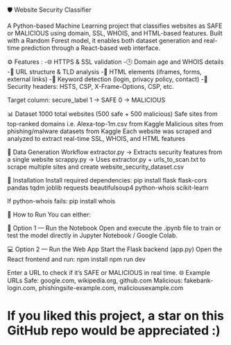 🛡️ Website Security Classifier

A Python-based Machine Learning project that classifies websites as SAFE or MALICIOUS using domain, SSL, WHOIS, and HTML-based features.
Built with a Random Forest model, it enables both dataset generation and real-time prediction through a React-based web interface.

⚙️ Features :
-🌐 HTTPS & SSL validation
-🕒 Domain age and WHOIS details
-🧩 URL structure & TLD analysis
-🧠 HTML elements (iframes, forms, external links)
-🔑 Keyword detection (login, privacy policy, contact)
-🧾 Security headers: HSTS, CSP, X-Frame-Options, CSP, etc.

Target column: secure_label
1 → SAFE
0 → MALICIOUS

📊 Dataset
1000 total websites (500 safe + 500 malicious)
Safe sites from top-ranked domains i.e. Alexa-top-1m.csv from Kaggle 
Malicious sites from phishing/malware datasets from Kaggle 
Each website was scraped and analyzed to extract real-time SSL, WHOIS, and HTML features

🔧 Data Generation Workflow
extractor.py → Extracts security features from a single website
scrappy.py → Uses extractor.py + urls_to_scan.txt to scrape multiple sites and create website_security_dataset.csv

🧰 Installation
Install required dependencies:
pip install flask flask-cors pandas tqdm joblib requests beautifulsoup4 python-whois scikit-learn

If python-whois fails:
pip install whois

🚀 How to Run
You can either:

🧪 Option 1 — Run the Notebook
Open and execute the .ipynb file to train or test the model directly in Jupyter Notebook / Google Colab.

💻 Option 2 — Run the Web App
Start the Flask backend (app.py)
Open the React frontend and run:
npm install
npm run dev

Enter a URL to check if it’s SAFE or MALICIOUS in real time.
🌐 Example URLs
Safe: google.com, wikipedia.org, github.com
Malicious: fakebank-login.com, phishingsite-example.com, maliciousexample.com

# If you liked this project, a star on this GitHub repo would be appreciated :)
